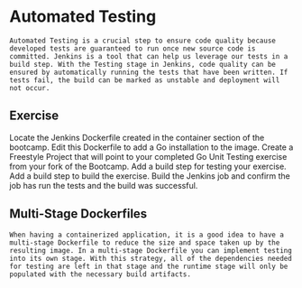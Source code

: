 # Automated Testing
	Automated Testing is a crucial step to ensure code quality because developed tests are guaranteed to run once new source code is committed. Jenkins is a tool that can help us leverage our tests in a build step. With the Testing stage in Jenkins, code quality can be ensured by automatically running the tests that have been written. If tests fail, the build can be marked as unstable and deployment will not occur.

## Exercise
Locate the Jenkins Dockerfile created in the container section of the bootcamp.
Edit this Dockerfile to add a Go installation to the image.
Create a Freestyle Project that will point to your completed Go Unit Testing exercise from your fork of the Bootcamp.
Add a build step for testing your exercise.
Add a build step to build the exercise.
Build the Jenkins job and confirm the job has run the tests and the build was successful.
	
## Multi-Stage Dockerfiles
	When having a containerized application, it is a good idea to have a multi-stage Dockerfile to reduce the size and space taken up by the resulting image. In a multi-stage Dockerfile you can implement testing into its own stage. With this strategy, all of the dependencies needed for testing are left in that stage and the runtime stage will only be populated with the necessary build artifacts.
